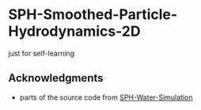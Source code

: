 # SPH-Smoothed-Particle-Hydrodynamics-2D

just for self-learning

## Acknowledgments

* parts of the source code from [SPH-Water-Simulation](https://github.com/tizian/SPH-Water-Simulation)
